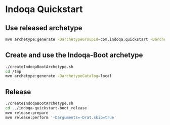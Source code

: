 # Indoqa Quickstart

## Use released archetype
```bash
mvn archetype:generate -DarchetypeGroupId=com.indoqa.quickstart -DarchetypeArtifactId=quickstart-boot-archetype -DarchetypeVersion=0.8.0.1
```

## Create and use the Indoqa-Boot archetype
```bash
./createIndoqaBootArchetype.sh
cd /tmp
mvn archetype:generate -DarchetypeCatalog=local
```

## Release
```bash
./createIndoqaBootArchetype.sh
cd ../indoqa-quickstart-boot_release
mvn release:prepare
mvn release:perform '-Darguments=-Drat.skip=true'
```
